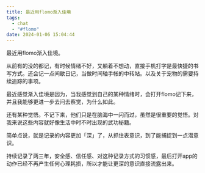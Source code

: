 ```yaml
---
title: 最近用flomo渐入佳境
tags:
  - chat
  - "#flomo"
date: 2024-01-06 15:04:44
---
```


最近用flomo渐入佳境。

从前有的没的都记，有时候情绪不好，又躺着不想动，直接手机打字是最快捷的书写方式。还会记一点间歇日记，当做时间轴手帐的中转站。以及关于宠物的需要持续追踪的事项。

最近感觉渐入佳境是因为，当我感觉到自己的某种情绪时，会打开flomo记下来，并且我能够更进一步去问去察觉，为什么如此。

还有某种觉悟。不记下来，他们只是在脑海中一闪而过，虽然是很重要的觉悟。对我来说这些内容就好像生活中时不时出现的武功秘籍。

简单点说，就是记录的内容更加「深」了，从抓住表意识，到了能捕捉到一点潜意识。

持续记录了两三年，安全感、信任感、对这种记录方式的习惯感，最后打开app的动作已经不再产生任何心理耗损，所以才能让更深的意识直接流露出来。
